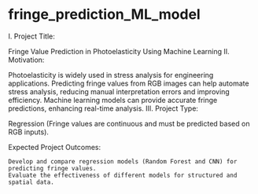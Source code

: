 # fringe_prediction_ML_model
I. Project Title:

Fringe Value Prediction in Photoelasticity Using Machine Learning
II. Motivation:

Photoelasticity is widely used in stress analysis for engineering applications. Predicting fringe values from RGB images can help automate stress analysis, reducing manual interpretation errors and improving efficiency. Machine learning models can provide accurate fringe predictions, enhancing real-time analysis.
III. Project Type:

Regression (Fringe values are continuous and must be predicted based on RGB inputs).

Expected Project Outcomes:

    Develop and compare regression models (Random Forest and CNN) for predicting fringe values.
    Evaluate the effectiveness of different models for structured and spatial data.
